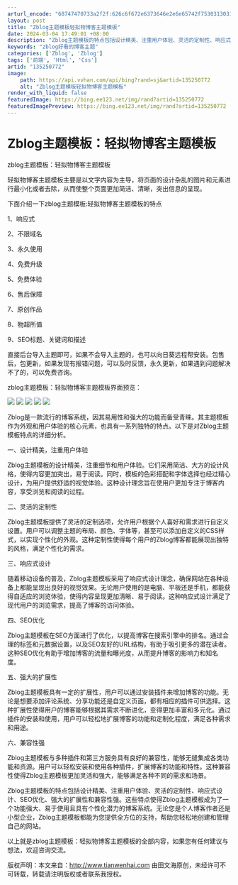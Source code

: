 ```yaml
---
arturl_encode: "68747470733a2f2f:626c6f672e6373646e2e6e65742f753031303132383832392f:61727469636c652f64657461696c732f313335323530373732"
layout: post
title: "Zblog主题模板轻拟物博客主题模板"
date: 2024-03-04 17:49:01 +08:00
description: "Zblog主题模板的特点包括设计精美、注重用户体验、灵活的定制性、响应式设计、SEO优化、强大的扩展"
keywords: "zblog好看的博客主题"
categories: ['Zblog', 'Zblog']
tags: ['前端', 'Html', 'Css']
artid: "135250772"
image:
    path: https://api.vvhan.com/api/bing?rand=sj&artid=135250772
    alt: "Zblog主题模板轻拟物博客主题模板"
render_with_liquid: false
featuredImage: https://bing.ee123.net/img/rand?artid=135250772
featuredImagePreview: https://bing.ee123.net/img/rand?artid=135250772
---
```


# Zblog主题模板：轻拟物博客主题模板

zblog主题模板：轻拟物博客主题模板
  
轻拟物博客主题模板主要是以文字内容为主导，将页面的设计杂乱的图片和元素进行最小化或者去除，从而使整个页面更加简洁、清晰，突出信息的呈现。

下面介绍一下zblog主题模板:轻拟物博客主题模板的特点

1、响应式

2、不限域名

3、永久使用

4、免费升级

5、免费体验

6、售后保障

7、原创作品

8、物超所值

9、SEO标题、关键词和描述

直接后台导入主题即可，如果不会导入主题的，也可以向日葵远程帮安装。包售后，包更新，如果发现有报错问题，可以及时反馈，永久更新，如果遇到问题解决不了的，可以免费咨询。

zblog主题模板：轻拟物博客主题模板界面预览：

![](https://i-blog.csdnimg.cn/blog_migrate/b9a266ad5c0784a7cb5aac476c24b513.png)
![](https://i-blog.csdnimg.cn/blog_migrate/f9c4ffac533e11c24a9dab835d753929.png)
![](https://i-blog.csdnimg.cn/blog_migrate/05dabe922b3dbd0d7de9547505391e9d.png)
![](https://i-blog.csdnimg.cn/blog_migrate/3e18fd1671f8226dcb71cc684dcf0855.png)
![](https://i-blog.csdnimg.cn/blog_migrate/eb0ad2dffc8b33e1a474c6662cc9032e.png)

Zblog是一款流行的博客系统，因其易用性和强大的功能而备受青睐。其主题模板作为外观和用户体验的核心元素，也具有一系列独特的特点。以下是对Zblog主题模板特点的详细分析。

一、设计精美，注重用户体验

Zblog主题模板的设计精美，注重细节和用户体验。它们采用简洁、大方的设计风格，使得内容更加突出，易于阅读。同时，模板的色彩搭配和字体选择也经过精心设计，为用户提供舒适的视觉体验。这种设计理念旨在使用户更加专注于博客内容，享受浏览和阅读的过程。

二、灵活的定制性

Zblog主题模板提供了灵活的定制选项，允许用户根据个人喜好和需求进行自定义设置。用户可以调整主题的布局、颜色、字体等，甚至可以添加自定义的CSS样式，以实现个性化的外观。这种定制性使得每个用户的Zblog博客都能展现出独特的风格，满足个性化的需求。

三、响应式设计

随着移动设备的普及，Zblog主题模板采用了响应式设计理念，确保网站在各种设备上都能呈现出良好的视觉效果。无论用户使用的是电脑、平板还是手机，都能获得自适应的浏览体验，使得内容呈现更加清晰、易于阅读。这种响应式设计满足了现代用户的浏览需求，提高了博客的访问体验。

四、SEO优化

Zblog主题模板在SEO方面进行了优化，以提高博客在搜索引擎中的排名。通过合理的标签和元数据设置，以及SEO友好的URL结构，有助于吸引更多的潜在读者。这种SEO优化有助于增加博客的流量和曝光度，从而提升博客的影响力和知名度。

五、强大的扩展性

Zblog主题模板具有一定的扩展性，用户可以通过安装插件来增加博客的功能。无论是想要添加评论系统、分享功能还是自定义页面，都有相应的插件可供选择。这种扩展性使得用户的博客能够根据其需求不断进化，变得更加丰富和多元化。通过插件的安装和使用，用户可以轻松地扩展博客的功能和定制化程度，满足各种需求和用途。

六、兼容性强

Zblog主题模板与多种插件和第三方服务具有良好的兼容性，能够无缝集成各类功能和资源。用户可以轻松安装和使用各种插件，扩展博客的功能和特性。这种兼容性使得Zblog主题模板更加灵活和强大，能够满足各种不同的需求和场景。

Zblog主题模板的特点包括设计精美、注重用户体验、灵活的定制性、响应式设计、SEO优化、强大的扩展性和兼容性强。这些特点使得Zblog主题模板成为了一个功能强大、易于使用且具有个性化潜力的博客系统。无论您是个人博客作者还是小型企业，Zblog主题模板都能为您提供全方位的支持，帮助您轻松地创建和管理自己的网站。

以上就是zblog主题模板：轻拟物博客主题模板的全部内容，如果您有任何建议与想法，欢迎咨询交流。

版权声明：本文来自：http://www.tianwenhai.com 由田文海原创，未经许可不可转载，转载请注明版权或者联系我授权。